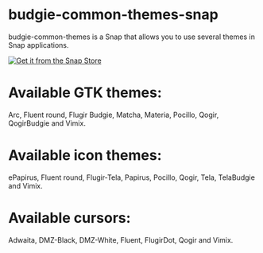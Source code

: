 # budgie-common-themes-snap


budgie-common-themes is a Snap that allows you to use several themes in Snap applications.

<a href="https://snapcraft.io/budgie-common-themes">
    <img alt="Get it from the Snap Store" src=https://snapcraft.io/en/dark/install.svg />
  </a>

# Available GTK themes:

Arc, Fluent round, Flugir Budgie, Matcha, Materia, Pocillo, Qogir, QogirBudgie and Vimix.

# Available icon themes:

ePapirus, Fluent round, Flugir-Tela, Papirus, Pocillo, Qogir, Tela, TelaBudgie and Vimix.

# Available cursors:

Adwaita, DMZ-Black, DMZ-White, Fluent, FlugirDot, Qogir and Vimix.
